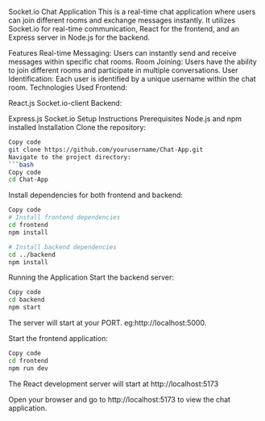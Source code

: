 Socket.io Chat Application
This is a real-time chat application where users can join different rooms and exchange messages instantly. It utilizes Socket.io for real-time communication, React for the frontend, and an Express server in Node.js for the backend.

Features
Real-time Messaging: Users can instantly send and receive messages within specific chat rooms.
Room Joining: Users have the ability to join different rooms and participate in multiple conversations.
User Identification: Each user is identified by a unique username within the chat room.
Technologies Used
Frontend:

React.js
Socket.io-client
Backend:

Express.js
Socket.io
Setup Instructions
Prerequisites
Node.js and npm installed
Installation
Clone the repository:
```bash
Copy code
git clone https://github.com/yourusername/Chat-App.git
Navigate to the project directory:
```bash
Copy code
cd Chat-App
```
Install dependencies for both frontend and backend:
```bash
Copy code
# Install frontend dependencies
cd frontend
npm install

# Install backend dependencies
cd ../backend
npm install
```
Running the Application
Start the backend server:

```bash
Copy code
cd backend
npm start
```
The server will start at your PORT. eg:http://localhost:5000.

Start the frontend application:

```bash
Copy code
cd frontend
npm run dev
```
The React development server will start at http://localhost:5173

Open your browser and go to http://localhost:5173 to view the chat application.
